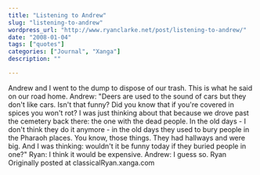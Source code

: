 ```yaml
---
title: "Listening to Andrew"
slug: "listening-to-andrew"
wordpress_url: "http://www.ryanclarke.net/post/listening-to-andrew/"
date: "2008-01-04"
tags: ["quotes"]
categories: ["Journal", "Xanga"]
description: ""

---
```


Andrew and I went to the dump to dispose of our trash. This is what he said on our road home.
Andrew: "Deers are used to the sound of cars but they don't like cars. Isn't that funny? Did you know that if you're covered in spices you won't rot? I was just thinking about that because we drove past the cemetery back there: the one with the dead people. In the old days - I don't think they do it anymore - in the old days they used to bury people in the Pharaoh places. You know, those things. They had hallways and were big. And I was thinking: wouldn't it be funny today if they buried people in one?"
Ryan: I think it would be expensive.
Andrew: I guess so.
Ryan
Originally posted at classicalRyan.xanga.com
